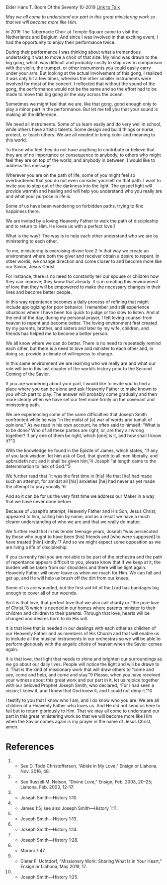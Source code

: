 Elder Hans T. Boom
Of the Seventy
10-2019
[Link to Talk](https://www.churchofjesuschrist.org/study/general-conference/2019/10/52boom?lang=eng)

_May we all come to understand our part in this great ministering work so that we will become more like Him._

In 2016 The Tabernacle Choir at Temple Square came to visit the Netherlands and Belgium. And since I was involved in that exciting event, I had the opportunity to enjoy their performance twice.



During their performance I was thinking about what a tremendous undertaking it was to move a choir of that size. My mind was drawn to the big gong, which was difficult and probably costly to ship over in comparison with the violin, the trumpet, or other instruments you could easily carry under your arm. But looking at the actual involvement of this gong, I realized it was only hit a few times, whereas the other smaller instruments were involved for most of the concert. I reflected that without the sound of the gong, the performance would not be the same and so the effort had to be made to move this big gong all the way across the ocean.



Sometimes we might feel that we are, like that gong, good enough only to play a minor part in the performance. But let me tell you that your sound is making all the difference.

We need all instruments. Some of us learn easily and do very well in school, while others have artistic talents. Some design and build things or nurse, protect, or teach others. We are all needed to bring color and meaning to this world.

To those who feel they do not have anything to contribute or believe that they are of no importance or consequence to anybody, to others who might feel they are on top of the world, and anybody in between, I would like to address this message.

Wherever you are on the path of life, some of you might feel so overburdened that you do not even consider yourself on that path. I want to invite you to step out of the darkness into the light. The gospel light will provide warmth and healing and will help you understand who you really are and what your purpose in life is.

Some of us have been wandering on forbidden paths, trying to find happiness there.

We are invited by a loving Heavenly Father to walk the path of discipleship and to return to Him. He loves us with a perfect love.1

What is the way? The way is to help each other understand who we are by ministering to each other.

To me, ministering is exercising divine love.2 In that way we create an environment where both the giver and receiver obtain a desire to repent. In other words, we change direction and come closer to and become more like our Savior, Jesus Christ.

For instance, there is no need to constantly tell our spouse or children how they can improve; they know that already. It is in creating this environment of love that they will be empowered to make the necessary changes in their lives and become better people.

In this way repentance becomes a daily process of refining that might include apologizing for poor behavior. I remember and still experience situations where I have been too quick to judge or too slow to listen. And at the end of the day, during my personal prayer, I felt loving counsel from heaven to repent and become better. The loving environment first created by my parents, brother, and sisters and later by my wife, children, and friends has helped me to become a better person.

We all know where we can do better. There is no need to repeatedly remind each other, but there is a need to love and minister to each other and, in doing so, provide a climate of willingness to change.

In this same environment we are learning who we really are and what our role will be in this last chapter of the world’s history prior to the Second Coming of the Savior.

If you are wondering about your part, I would like to invite you to find a place where you can be alone and ask Heavenly Father to make known to you which part to play. The answer will probably come gradually and then more clearly when we have set our feet more firmly on the covenant and ministering path.

We are experiencing some of the same difficulties that Joseph Smith confronted while he was “in the midst of [a] war of words and tumult of opinions.” As we read in his own account, he often said to himself: “What is to be done? Who of all these parties are right; or, are they all wrong together? If any one of them be right, which [one] is it, and how shall I know it?”3

With the knowledge he found in the Epistle of James, which states, “If any of you lack wisdom, let him ask of God, that giveth to all men liberally, and upbraideth not; and it shall be given him,”4 Joseph “at length came to the determination to ‘ask of God.’”5

We further read that “it was the first time in [his] life that [he] had made such an attempt, for amidst all [his] anxieties [he] had never as yet made the attempt to pray vocally.”6

And so it can be for us the very first time we address our Maker in a way that we have never done before.

Because of Joseph’s attempt, Heavenly Father and His Son, Jesus Christ, appeared to him, calling him by name, and as a result we have a much clearer understanding of who we are and that we really do matter.

We further read that in his tender teenage years, Joseph “was persecuted by those who ought to have been [his] friends and [who were supposed] to have treated [him] kindly.”7 And so we might expect some opposition as we are living a life of discipleship.

If you currently feel you are not able to be part of the orchestra and the path of repentance appears difficult to you, please know that if we keep at it, the burden will be taken from our shoulders and there will be light again. Heavenly Father will never leave us when we reach for Him. We can fall and get up, and He will help us brush off the dirt from our knees.

Some of us are wounded, but the first-aid kit of the Lord has bandages big enough to cover all of our wounds.

So it is that love, that perfect love that we also call charity or “the pure love of Christ,”8 which is needed in our homes where parents minister to their children and children to their parents. Through that love, hearts will be changed and desires born to do His will.

It is that love that is needed in our dealings with each other as children of our Heavenly Father and as members of His Church and that will enable us to include all the musical instruments in our orchestras so we will be able to perform gloriously with the angelic choirs of heaven when the Savior comes again.

It is that love, that light that needs to shine and brighten our surroundings as we go about our daily lives. People will notice the light and will be drawn to it. That is the kind of missionary work that will draw others to “come and see, come and help, and come and stay.”9 Please, when you have received your witness about this great work and our part in it, let us rejoice together with our beloved Prophet Joseph Smith, who declared, “For I had seen a vision; I knew it, and I knew that God knew it, and I could not deny it.”10

I testify to you that I know who I am, and I do know who you are. We are all children of a Heavenly Father who loves us. And He did not send us here to fail but to return gloriously to Him. That we may all come to understand our part in this great ministering work so that we will become more like Him when the Savior comes again is my prayer in the name of Jesus Christ, amen.

# References
1. - See D. Todd Christofferson, “Abide in My Love,” Ensign or Liahona, Nov. 2016, 48.
2. - See Russell M. Nelson, “Divine Love,” Ensign, Feb. 2003, 20–25; Liahona, Feb. 2003, 12–17.
3. - Joseph Smith—History 1:10.
4. - James 1:5; see also Joseph Smith—History 1:11.
5. - Joseph Smith—History 1:13.
6. - Joseph Smith—History 1:14.
7. - Joseph Smith—History 1:28.
8. - Moroni 7:47.
9. - Dieter F. Uchtdorf, “Missionary Work: Sharing What Is in Your Heart,” Ensign or Liahona, May 2019, 17.
10. - Joseph Smith—History 1:25.